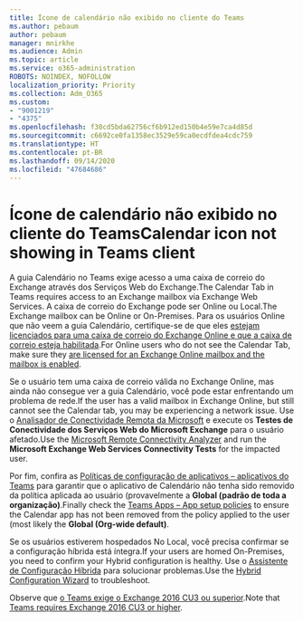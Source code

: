 ```yaml
---
title: Ícone de calendário não exibido no cliente do Teams
ms.author: pebaum
author: pebaum
manager: mnirkhe
ms.audience: Admin
ms.topic: article
ms.service: o365-administration
ROBOTS: NOINDEX, NOFOLLOW
localization_priority: Priority
ms.collection: Adm_O365
ms.custom:
- "9001219"
- "4375"
ms.openlocfilehash: f30cd5bda62756cf6b912ed150b4e59e7ca4d85d
ms.sourcegitcommit: c6692ce0fa1358ec3529e59ca0ecdfdea4cdc759
ms.translationtype: HT
ms.contentlocale: pt-BR
ms.lasthandoff: 09/14/2020
ms.locfileid: "47684686"
---
```

# <a name="calendar-icon-not-showing-in-teams-client"></a><span data-ttu-id="87a1b-102">Ícone de calendário não exibido no cliente do Teams</span><span class="sxs-lookup"><span data-stu-id="87a1b-102">Calendar icon not showing in Teams client</span></span>

<span data-ttu-id="87a1b-103">A guia Calendário no Teams exige acesso a uma caixa de correio do Exchange através dos Serviços Web do Exchange.</span><span class="sxs-lookup"><span data-stu-id="87a1b-103">The Calendar Tab in Teams requires access to an Exchange mailbox via Exchange Web Services.</span></span> <span data-ttu-id="87a1b-104">A caixa de correio do Exchange pode ser Online ou Local.</span><span class="sxs-lookup"><span data-stu-id="87a1b-104">The Exchange mailbox can be Online or On-Premises.</span></span> <span data-ttu-id="87a1b-105">Para os usuários Online que não veem a guia Calendário, certifique-se de que eles [estejam licenciados para uma caixa de correio do Exchange Online e que a caixa de correio esteja habilitada](https://docs.microsoft.com/exchange/recipients-in-exchange-online/create-user-mailboxes).</span><span class="sxs-lookup"><span data-stu-id="87a1b-105">For Online users who do not see the Calendar Tab, make sure they [are licensed for an Exchange Online mailbox and the mailbox is enabled](https://docs.microsoft.com/exchange/recipients-in-exchange-online/create-user-mailboxes).</span></span>

<span data-ttu-id="87a1b-106">Se o usuário tem uma caixa de correio válida no Exchange Online, mas ainda não consegue ver a guia Calendário, você pode estar enfrentando um problema de rede.</span><span class="sxs-lookup"><span data-stu-id="87a1b-106">If the user has a valid mailbox in Exchange Online, but still cannot see the Calendar tab, you may be experiencing a network issue.</span></span> <span data-ttu-id="87a1b-107">Use o [Analisador de Conectividade Remota da Microsoft](https://testconnectivity.microsoft.com/) e execute os **Testes de Conectividade dos Serviços Web do Microsoft Exchange** para o usuário afetado.</span><span class="sxs-lookup"><span data-stu-id="87a1b-107">Use the [Microsoft Remote Connectivity Analyzer](https://testconnectivity.microsoft.com/) and run the **Microsoft Exchange Web Services Connectivity Tests** for the impacted user.</span></span>

<span data-ttu-id="87a1b-108">Por fim, confira as [Políticas de configuração de aplicativos – aplicativos do Teams](https://admin.teams.microsoft.com/policies/app-setup) para garantir que o aplicativo de Calendário não tenha sido removido da política aplicada ao usuário (provavelmente a **Global (padrão de toda a organização)**.</span><span class="sxs-lookup"><span data-stu-id="87a1b-108">Finally check the [Teams Apps – App setup policies](https://admin.teams.microsoft.com/policies/app-setup) to ensure the Calendar app has not been removed from the policy applied to the user (most likely the **Global (Org-wide default)**.</span></span>

<span data-ttu-id="87a1b-109">Se os usuários estiverem hospedados No Local, você precisa confirmar se a configuração híbrida está íntegra.</span><span class="sxs-lookup"><span data-stu-id="87a1b-109">If your users are homed On-Premises, you need to confirm your Hybrid configuration is healthy.</span></span> <span data-ttu-id="87a1b-110">Use o [Assistente de Configuração Híbrida](https://docs.microsoft.com/exchange/hybrid-deployment/hybrid-agent) para solucionar problemas.</span><span class="sxs-lookup"><span data-stu-id="87a1b-110">Use the [Hybrid Configuration Wizard](https://docs.microsoft.com/exchange/hybrid-deployment/hybrid-agent) to troubleshoot.</span></span>

<span data-ttu-id="87a1b-111">Observe que [o Teams exige o Exchange 2016 CU3 ou superior](https://docs.microsoft.com/microsoftteams/exchange-teams-interact).</span><span class="sxs-lookup"><span data-stu-id="87a1b-111">Note that [Teams requires Exchange 2016 CU3 or higher](https://docs.microsoft.com/microsoftteams/exchange-teams-interact).</span></span>
